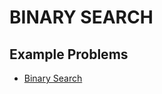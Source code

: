 # BINARY SEARCH #

## Example Problems ##

- [Binary Search](https://leetcode.com/problems/binary-search/)